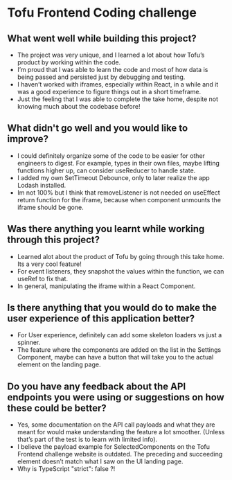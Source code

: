 # Tofu Frontend Coding challenge

## What went well while building this project?

* The project was very unique, and I learned a lot about how Tofu’s product by working within the code. 
* I’m proud that I was able to learn the code and most of how data is being passed and persisted just by debugging and testing.
* I haven’t worked with iframes, especially within React, in a while and it was a good experience to figure things out in a short timeframe.
* Just the feeling that I was able to complete the take home, despite not knowing much about the codebase before!

## What didn't go well and you would like to improve?
* I could definitely organize some of the code to be easier for other engineers to digest. For example, types in their own files, maybe lifting functions higher up, can consider useReducer to handle state. 
* I added my own SetTimeout Debounce, only to later realize the app Lodash installed.
* Im not 100% but I think that removeListener is not needed on useEffect return function for the iframe, because when component unmounts the iframe should be gone.

## Was there anything you learnt while working through this project?
* Learned alot about the product of Tofu by going through this take home. Its a very cool feature!
* For event listeners, they snapshot the values within the function, we can useRef to fix that.
* In general, manipulating the iframe within a React Component.

## Is there anything that you would do to make the user experience of this application better?

* For User experience, definitely can add some skeleton loaders vs just a spinner.
* The feature where the components are added on the list in the Settings Component, maybe can have a button that will take you to the actual element on the landing page.

## Do you have any feedback about the API endpoints you were using or suggestions on how these could be better?

* Yes, some documentation on the API call payloads and what they are meant for would make understanding the feature a lot smoother. (Unless that’s part of the test is to learn with limited info).
* I believe the payload example for SelectedComponents on the Tofu Frontend challenge website is outdated. The preceding and succeeding element doesn’t match what I saw on the UI landing page.
* Why is TypeScript "strict": false ?!
